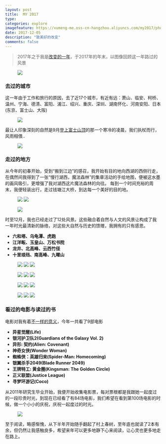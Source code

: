 ```yaml
---
layout: post
title:  MY 2017
type: 
categories: explore
imagefeature: https://xumeng-me.oss-cn-hangzhou.aliyuncs.com/my2017/photos/0521-%E8%99%8E%E8%B7%91.jpg?imageMogr2/thumbnail/!30p
date: 2017-12-05
description: "致美好的改变"
comments: false
---
```


> 2017年之于我是[改变的一年](https://xumeng.me/relax/activated-life-routine)，于2017年的年末，以图像回顾这一年路过的风景

<figure>
	<a href="https://xumeng-me.oss-cn-hangzhou.aliyuncs.com/my2017/photos/%E6%85%A2%E8%A1%8C%E6%B9%96%E8%A5%BF%28%E4%BE%A7%29.jpg?imageMogr2/thumbnail/!20p"><img src="https://xumeng-me.oss-cn-hangzhou.aliyuncs.com/my2017/photos/%E6%85%A2%E8%A1%8C%E6%B9%96%E8%A5%BF%28%E4%BE%A7%29.jpg?imageMogr2/thumbnail/!20p"></a>
</figure>


### 去过的城市

这一年由于工作和旅行的原因，去了近17个城市，有近有远：萧山、临安、柯桥、温州、宁海、德清、富阳、浦江、绍兴、重庆、深圳、湖南怀化、河南安阳、日本(东京、富士山、大阪)

<figure>
	<a href="https://xumeng-me.oss-cn-hangzhou.aliyuncs.com/my2017/photos/%E4%BB%8A%E5%B9%B4%E5%8E%BB%E7%9A%84%E5%9F%8E%E5%B8%82.png?imageMogr2/thumbnail/!100p"><img src="https://xumeng-me.oss-cn-hangzhou.aliyuncs.com/my2017/photos/%E4%BB%8A%E5%B9%B4%E5%8E%BB%E7%9A%84%E5%9F%8E%E5%B8%82.png?imageMogr2/thumbnail/!50p"></a>
</figure>

最让人印象深刻的自然是9月[登上富士山顶](https://xumeng.me/explore/japan)的那一个寒冷的凌晨，我们执杖而行，风雨相偎..

<figure>
	<a href="https://xumeng.me/explore/japan"><img src="https://xumeng-me.oss-cn-hangzhou.aliyuncs.com/my2017/photos/%E5%AF%8C%E5%A3%AB%E5%B1%B1%E7%85%A7%E7%89%87%E8%B7%AF%E5%BE%84.png?imageMogr2/thumbnail/!80p"></a>
</figure>


### 走过的地方

从今年的初春开始，受到“搬到江边”的感召，我开始有目的地向西湖的西侧行走，在偶然间我得到了一张“慢行湖西，魔法森林”的集章活动的手绘地图，便被这水墨的画风吸引，更增强了我对湖西这片魔法森林的向往。
每到一个时间充裕的周末，我便轻装出行，走过钱塘江大桥，到达每一个美好的目的地。

<figure class="half">
	<a href="https://xumeng-me.oss-cn-hangzhou.aliyuncs.com/my2017/photos/%E6%85%A2%E8%A1%8C%E6%B9%96%E8%A5%BF%28%E6%AD%A3%29.jpg?imageMogr2/thumbnail/!100p"><img src="https://xumeng-me.oss-cn-hangzhou.aliyuncs.com/my2017/photos/%E6%85%A2%E8%A1%8C%E6%B9%96%E8%A5%BF%28%E6%AD%A3%29.jpg?imageMogr2/thumbnail/!50p"></a>
    <a href="https://xumeng-me.oss-cn-hangzhou.aliyuncs.com/my2017/photos/%E6%85%A2%E8%A1%8C%E6%B9%96%E8%A5%BF%28%E5%8F%8D%29.jpg?imageMogr2/thumbnail/!100p"><img src="https://xumeng-me.oss-cn-hangzhou.aliyuncs.com/my2017/photos/%E6%85%A2%E8%A1%8C%E6%B9%96%E8%A5%BF%28%E5%8F%8D%29.jpg?imageMogr2/thumbnail/!50p"></a>
</figure>

<figure>
	<a href="https://xumeng-me.oss-cn-hangzhou.aliyuncs.com/my2017/photos/%E6%AD%A5%E8%A1%8C%E4%BD%8D%E7%BD%AE%E5%9B%BE.png?imageMogr2/thumbnail/!100p"><img src="https://xumeng-me.oss-cn-hangzhou.aliyuncs.com/my2017/photos/%E6%AD%A5%E8%A1%8C%E4%BD%8D%E7%BD%AE%E5%9B%BE.png?imageMogr2/thumbnail/!80p"></a>
</figure>

时至12月，我也已经走过了12处风景。这些融合着自然与人文的风景让构成了我一年时光最清新的脉络，对这些大自然与历史的馈赠，我拥有的只有感恩。

- **六和塔、乌龟潭、虎跑**
- **江洋畈、玉皇山、万松书院**
- **龙井、北高峰、云西竹径**
- **十里琅珰、南高峰、九曜山**    

 
<figure class="third">
	<a href="https://xumeng-me.oss-cn-hangzhou.aliyuncs.com/my2017/photos/0402-%E4%B9%8C%E9%BE%9F%E6%BD%AD.jpg"><img src="https://xumeng-me.oss-cn-hangzhou.aliyuncs.com/my2017/photos/0402-%E4%B9%8C%E9%BE%9F%E6%BD%AD.jpg?imageMogr2/thumbnail/!30p"></a>
	<a href="https://xumeng-me.oss-cn-hangzhou.aliyuncs.com/my2017/photos/0408-%E6%B1%9F%E6%B4%8B%E7%95%88.jpg"><img src="https://xumeng-me.oss-cn-hangzhou.aliyuncs.com/my2017/photos/0408-%E6%B1%9F%E6%B4%8B%E7%95%88.jpg?imageMogr2/thumbnail/!30p"></a>
	<a href="https://xumeng-me.oss-cn-hangzhou.aliyuncs.com/my2017/photos/0415-%E7%8E%89%E7%9A%87%E5%B1%B1.jpg"><img src="https://xumeng-me.oss-cn-hangzhou.aliyuncs.com/my2017/photos/0415-%E7%8E%89%E7%9A%87%E5%B1%B1.jpg?imageMogr2/thumbnail/!30p"></a>
</figure>

<figure class="third">
	<a href="https://xumeng-me.oss-cn-hangzhou.aliyuncs.com/my2017/photos/0429-%E4%B8%87%E6%9D%BE%E4%B9%A6%E9%99%A2.jpg"><img src="https://xumeng-me.oss-cn-hangzhou.aliyuncs.com/my2017/photos/0429-%E4%B8%87%E6%9D%BE%E4%B9%A6%E9%99%A2.jpg?imageMogr2/thumbnail/!30p"></a>
	<a href="https://xumeng-me.oss-cn-hangzhou.aliyuncs.com/my2017/photos/0506-%E9%BE%99%E4%BA%95.jpg"><img src="https://xumeng-me.oss-cn-hangzhou.aliyuncs.com/my2017/photos/0506-%E9%BE%99%E4%BA%95.jpg?imageMogr2/thumbnail/!30p"></a>
	<a href="https://xumeng-me.oss-cn-hangzhou.aliyuncs.com/my2017/photos/0521-%E8%99%8E%E8%B7%91.jpg"><img src="https://xumeng-me.oss-cn-hangzhou.aliyuncs.com/my2017/photos/0521-%E8%99%8E%E8%B7%91.jpg?imageMogr2/thumbnail/!30p"></a>
</figure>

<figure class="third">
	<a href="https://xumeng-me.oss-cn-hangzhou.aliyuncs.com/my2017/photos/0715-%E5%8C%97%E9%AB%98%E5%B3%B001.jpg"><img src="https://xumeng-me.oss-cn-hangzhou.aliyuncs.com/my2017/photos/0715-%E5%8C%97%E9%AB%98%E5%B3%B001.jpg?imageMogr2/thumbnail/!30p"></a>
	<a href="https://xumeng-me.oss-cn-hangzhou.aliyuncs.com/my2017/photos/0715-%E5%8C%97%E9%AB%98%E5%B3%B003.jpg"><img src="https://xumeng-me.oss-cn-hangzhou.aliyuncs.com/my2017/photos/0715-%E5%8C%97%E9%AB%98%E5%B3%B003.jpg?imageMogr2/thumbnail/!30p"></a>
	<a href="https://xumeng-me.oss-cn-hangzhou.aliyuncs.com/my2017/photos/1002-%E4%BA%91%E6%A0%96%E7%AB%B9%E5%BE%84.jpg"><img src="https://xumeng-me.oss-cn-hangzhou.aliyuncs.com/my2017/photos/1002-%E4%BA%91%E6%A0%96%E7%AB%B9%E5%BE%84.jpg?imageMogr2/thumbnail/!30p"></a>
</figure>

<figure class="third">
	<a href="https://xumeng-me.oss-cn-hangzhou.aliyuncs.com/my2017/photos/1022-%E5%8D%81%E9%87%8C%E7%90%85%E7%8F%B0.jpg"><img src="https://xumeng-me.oss-cn-hangzhou.aliyuncs.com/my2017/photos/1022-%E5%8D%81%E9%87%8C%E7%90%85%E7%8F%B0.jpg?imageMogr2/thumbnail/!30p"></a>
	<a href="https://xumeng-me.oss-cn-hangzhou.aliyuncs.com/my2017/photos/1126-%E5%8D%97%E9%AB%98%E5%B3%B0.jpg"><img src="https://xumeng-me.oss-cn-hangzhou.aliyuncs.com/my2017/photos/1126-%E5%8D%97%E9%AB%98%E5%B3%B0.jpg?imageMogr2/thumbnail/!30p"></a>
	<a href="https://xumeng-me.oss-cn-hangzhou.aliyuncs.com/my2017/photos/1203-%E4%B9%9D%E6%9B%9C%E5%B1%B1.jpg"><img src="https://xumeng-me.oss-cn-hangzhou.aliyuncs.com/my2017/photos/1203-%E4%B9%9D%E6%9B%9C%E5%B1%B1.jpg?imageMogr2/thumbnail/!30p"></a>
</figure>


### 看过的电影与读过的书

电影对我有着[不一样的意义](https://xumeng.me/relax/movie-to-me)，今年一共看了9部电影
- **异星觉醒(Life)**
- **银河护卫队2(Guardians of the Galaxy Vol. 2)**
- **异形: 契约(Alien: Covenant)**
- **神奇女侠(Wonder Woman)**
- **蜘蛛侠：英雄归来(Spider-Man: Homecoming)**
- **银翼杀手2049(Blade Runner 2049)**
- **王牌特工: 黄金圈(Kingsman: The Golden Circle)**
- **正义联盟(Justice League)**
- **寻梦环游记(Coco)**


从2011年研究生毕业开始，我便开始收集电影票，每对票根都是我跟她一起度过的一段珍贵时光，到现在已经看了有84场电影，我们希望在看到第100场电影的时候，做一个小小的庆祝，庆祝一起度过的时光。

<figure>
	<a href="https://xumeng.me/relax/movie-to-me"><img src="https://xumeng-me.oss-cn-hangzhou.aliyuncs.com/my2017/photos/movie-to-me.jpg?imageMogr2/thumbnail/!40p"></a>
</figure>

至于阅读，略感惭愧，从下半年开始随手翻起了村上春树，至年底也就读了2本有余，但仍然让我感触良多，希望来年可以更多地静下心来阅读，让心灵也更多地走在路上。